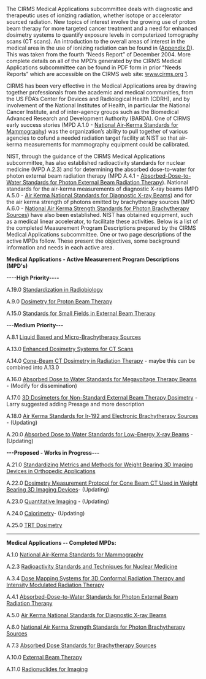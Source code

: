 The CIRMS Medical Applications subcommittee deals with diagnostic and
therapeutic uses of ionizing radiation, whether isotope or accelerator
sourced radiation. New topics of interest involve the growing use of
proton beam therapy for more targeted cancer treatment and a need for
enhanced dosimetry systems to quantify exposure levels in computerized
tomography scans (CT scans). An introduction to the overall areas of
interest in the medical area in the use of ionizing radiation can be
found in ([Appendix D](Appendix_D "wikilink")). This was taken from the
fourth “Needs Report” of December 2004. More complete details on all of
the MPD’s generated by the CIRMS Medical Applications subcommittee can
be found in PDF form in prior “Needs Reports” which are accessible on
the CIRMS web site: www.cirms.org [1](http://www.cirms.org).

CIRMS has been very effective in the Medical Applications area by
drawing together professionals from the academic and medical
communities, from the US FDA’s Center for Devices and Radiological
Health (CDRH), and by involvement of the National Institutes of Health,
in particular the National Cancer Institute, and of inter-agency groups
such as the Biomedical Advanced Research and Development Authority
(BARDA). One of CIRMS early success stories (MPD A.1.0 - [National
Air-Kerma Standards for
Mammography](National_Air-Kerma_Standards_for_Mammography "wikilink"))
was the organization’s ability to pull together of various agencies to
cofund a needed radiation target facility at NIST so that air-kerma
measurements for mammography equipment could be calibrated.

NIST, through the guidance of the CIRMS Medical Applications
subcommittee, has also established radioactivity standards for nuclear
medicine (MPD A.2.3) and for determining the absorbed dose-to-water for
photon external beam radiation therapy (MPD A.4.1 -
[Absorbed-Dose-to-Water Standards for Photon External Beam Radiation
Therapy](Absorbed-Dose-to-Water_Standards_for_Photon_External_Beam_Radiation_Therapy "wikilink")).
National standards for the air-kerma measurements of diagnostic X-ray
beams (MPD A.5.0 - [Air Kerma National Standards for Diagnostic X-ray
Beams](Air_Kerma_National_Standards_for_Diagnostic_X-ray_Beams "wikilink"))
and for the air kerma strength of photons emitted by brachytherapy
sources (MPD A.6.0 - [National Air Kerma Strength Standards for Photon
Brachytherapy
Sources](National_Air_Kerma_Strength_Standards_for_Photon_Brachytherapy_Sources "wikilink"))
have also been established. NIST has obtained equipment, such as a
medical linear accelerator, to facilitate these activities. Below is a
list of the completed Measurement Program Descriptions prepared by the
CIRMS Medical Applications subcommittee. One or two page descriptions of
the active MPDs follow. These present the objectives, some background
information and needs in each active area.

**Medical Applications - Active Measurement Program Descriptions
(MPD's)**

**----High Priority----**

A.19.0 [Standardization in
Radiobiology](Standardization_in_Radiobiology "wikilink")

A.9.0 [Dosimetry for Proton Beam
Therapy](Dosimetry_for_Proton_Beam_Therapy "wikilink")

A.15.0 [Standards for Small Fields in External Beam
Therapy](Standards_for_Small_Fields_in_External_Beam_Therapy "wikilink")

**---Medium Priority---**

A.8.1 [Liquid Based and Micro-Brachytherapy
Sources](Liquid_Based_and_Micro-Brachytherapy_Sources "wikilink")

A.13.0 [Enhanced Dosimetry Systems for CT
Scans](Enhanced_Dosimetry_Systems_for_CT_Scans "wikilink")

A.14.0 [Cone-Beam CT Dosimetry in Radiation
Therapy](Cone-Beam_CT_Dosimetry_in_Radiation_Therapy "wikilink") - maybe
this can be combined into A.13.0

A.16.0 [Absorbed Dose to Water Standards for Megavoltage Therapy
Beams](Absorbed_Dose_to_Water_Standards_for_Megavoltage_Therapy_Beams "wikilink") -
(Modify for dissemination)

A.17.0 [3D Dosimeters for Non-Standard External Beam Therapy
Dosimetry](3D_Dosimeters_for_Non-Standard_External_Beam_Therapy_Dosimetry "wikilink") -
Larry suggested adding Presage and more description

A.18.0 [Air Kerma Standards for Ir-192 and Electronic Brachytherapy
Sources](Air_Kerma_Standards_for_Ir-192_and_Electronic_Brachytherapy_Sources "wikilink") -
(Updating)

A.20.0 [Absorbed Dose to Water Standards for Low-Energy X-ray
Beams](Absorbed_Dose_to_Water_Standards_for_Low-Energy_X-ray_Beams "wikilink") -
(Updating)

**---Proposed - Works in Progress---**

A.21.0 [Standardizing Metrics and Methods for Weight Bearing 3D Imaging
Devices in Orthopedic
Applications](Standardizing_Metrics_and_Methods_for_Weight_Bearing_3D_Imaging_Devices_in_Orthopedic_Applications "wikilink")

A.22.0 [Dosimetry Measurement Protocol for Cone Beam CT Used in Weight
Bearing 3D Imaging
Devices](Dosimetry_Measurement_Protocol_for_Cone_Beam_CT_Used_in_Weight_Bearing_3D_Imaging_Devices "wikilink")-
(Updating)

A.23.0 [Quantitative Imaging](Quantitative_Imaging "wikilink") -
(Updating)

A.24.0 [Calorimetry](Calorimetry "wikilink")- (Updating)

A.25.0 [TRT Dosimetry](TRT_Dosimetry "wikilink")

------------------------------------------------------------------------

**Medical Applications -- Completed MPDs:**

A.1.0 [National Air-Kerma Standards for
Mammography](National_Air-Kerma_Standards_for_Mammography "wikilink")

A.2.3 [Radioactivity Standards and Techniques for Nuclear
Medicine](Radioactivity_Standards_and_Techniques_for_Nuclear_Medicine "wikilink")

A.3.4 [Dose Mapping Systems for 3D Conformal Radiation Therapy and
Intensity Modulated Radiation
Therapy](Dose_Mapping_Systems_for_3D_Conformal_Radiation_Therapy_and_Intensity_Modulated_Radiation_Therapy "wikilink")

A.4.1 [Absorbed-Dose-to-Water Standards for Photon External Beam
Radiation
Therapy](Absorbed-Dose-to-Water_Standards_for_Photon_External_Beam_Radiation_Therapy "wikilink")

A.5.0 [Air Kerma National Standards for Diagnostic X-ray
Beams](Air_Kerma_National_Standards_for_Diagnostic_X-ray_Beams "wikilink")

A.6.0 [National Air Kerma Strength Standards for Photon Brachytherapy
Sources](National_Air_Kerma_Strength_Standards_for_Photon_Brachytherapy_Sources "wikilink")

A 7.3 [Absorbed Dose Standards for Brachytherapy
Sources](Absorbed_Dose_Standards_for_Brachytherapy_Sources "wikilink")

A.10.0 [External Beam Therapy](External_Beam_Therapy "wikilink")

A.11.0 [Radionuclides for Imaging](Radionuclides_for_Imaging "wikilink")
